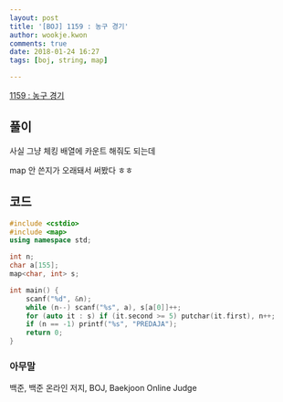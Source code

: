 ```yaml
---
layout: post
title: '[BOJ] 1159 : 농구 경기'
author: wookje.kwon
comments: true
date: 2018-01-24 16:27
tags: [boj, string, map]

---
```


[1159 : 농구 경기](https://www.acmicpc.net/problem/1159)

## 풀이

사실 그냥 체킹 배열에 카운트 해줘도 되는데

map 안 쓴지가 오래돼서 써봤다 ㅎㅎ

## 코드

```cpp
#include <cstdio>
#include <map>
using namespace std;

int n;
char a[155];
map<char, int> s;

int main() {
	scanf("%d", &n);
	while (n--) scanf("%s", a), s[a[0]]++;
	for (auto it : s) if (it.second >= 5) putchar(it.first), n++;
	if (n == -1) printf("%s", "PREDAJA");
	return 0;
}
```

### 아무말  
백준, 백준 온라인 저지, BOJ, Baekjoon Online Judge
